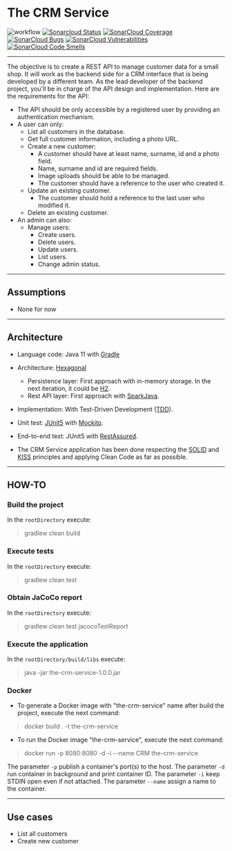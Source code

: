 # The CRM Service

![workflow](https://github.com/javintx/the-crm-service/actions/workflows/gradle.yml/badge.svg)
[![Sonarcloud Status](https://sonarcloud.io/api/project_badges/measure?project=javintx_the-crm-service&metric=alert_status)](https://sonarcloud.io/dashboard?id=javintx_the-crm-service)
[![SonarCloud Coverage](https://sonarcloud.io/api/project_badges/measure?project=javintx_the-crm-service&metric=coverage)](https://sonarcloud.io/component_measures/metric/coverage/list?id=javintx_the-crm-service)
[![SonarCloud Bugs](https://sonarcloud.io/api/project_badges/measure?project=javintx_the-crm-service&metric=bugs)](https://sonarcloud.io/component_measures/metric/reliability_rating/list?id=javintx_the-crm-service)
[![SonarCloud Vulnerabilities](https://sonarcloud.io/api/project_badges/measure?project=javintx_the-crm-service&metric=vulnerabilities)](https://sonarcloud.io/component_measures/metric/security_rating/list?id=javintx_the-crm-service)
[![SonarCloud Code Smells](https://sonarcloud.io/api/project_badges/measure?project=javintx_the-crm-service&metric=code_smells)](https://sonarcloud.io/component_measures?id=javintx_the-crm-service&metric=Maintainability&view=list)

---

The objective is to create a REST API to manage customer data for a small shop. It will work as the backend side for a
CRM interface that is being developed by a different team. As the lead developer of the backend project, you'll be in
charge of the API design and implementation. Here are the requirements for the API:

- The API should be only accessible by a registered user by providing an authentication mechanism.
- A user can only:
    - List all customers in the database.
    - Get full customer information, including a photo URL.
    - Create a new customer:
        - A customer should have at least name, surname, id and a photo field.
        - Name, surname and id are required fields.
        - Image uploads should be able to be managed.
        - The customer should have a reference to the user who created it.
    - Update an existing customer.
        - The customer should hold a reference to the last user who modified it.
    - Delete an existing customer.
- An admin can also:
    - Manage users:
        - Create users.
        - Delete users.
        - Update users.
        - List users.
        - Change admin status.

---

## Assumptions

- None for now

---

## Architecture

- Language code: Java 11 with [Gradle](https://gradle.org)
- Architecture: [Hexagonal](https://en.wikipedia.org/wiki/Hexagonal_architecture_(software))
    - Persistence layer: First approach with in-memory storage. In the next iteration, it could
      be [H2](https://www.h2database.com/html/main.html).
    - Rest API layer: First approach with [SparkJava](https://sparkjava.com).
- Implementation: With Test-Driven Development ([TDD](https://en.wikipedia.org/wiki/Test-driven_development)).
- Unit test: [JUnit5](https://junit.org/junit5/) with [Mockito](https://site.mockito.org).
- End-to-end test: JUnit5 with [RestAssured](https://rest-assured.io).


- The CRM Service application has been done respecting the [SOLID](https://en.wikipedia.org/wiki/SOLID)
  and [KISS](https://en.wikipedia.org/wiki/KISS_principle) principles and applying Clean Code as far as possible.

---

## HOW-TO

### Build the project

In the `rootDirectory` execute:

> gradlew clean build

### Execute tests

In the `rootDirectory` execute:

> gradlew clean test

### Obtain JaCoCo report

In the `rootDirectory` execute:

> gradlew clean test jacocoTestReport

### Execute the application

In the `rootDirectory/build/libs` execute:

> java -jar the-crm-service-1.0.0.jar

### Docker

- To generate a Docker image with "the-crm-service" name after build the project, execute the next command:

> docker build . -t the-crm-service

- To run the Docker image "the-crm-service", execute the next command:

> docker run -p 8080:8080 -d -i --name CRM the-crm-service

The parameter `-p` publish a container's port(s) to the host. The parameter `-d` run container in background and print
container ID. The parameter `-i` keep STDIN open even if not attached. The parameter `--name` assign a name to the
container.

---

## Use cases

- List all customers
- Create new customer
